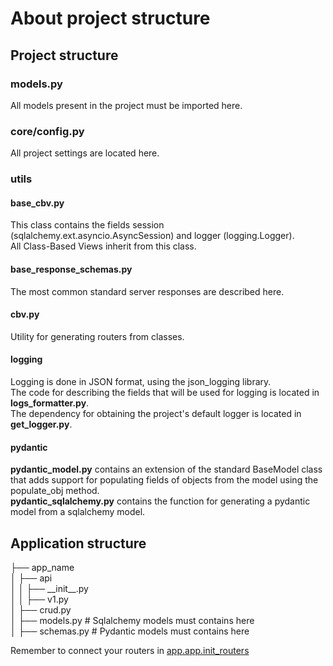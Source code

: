 # About project structure

## Project structure

### models.py

All models present in the project must be imported here.

### core/config.py

All project settings are located here.

### utils

#### base_cbv.py

This class contains the fields session (sqlalchemy.ext.asyncio.AsyncSession) and logger (logging.Logger).<br>
All Class-Based Views inherit from this class.

#### base_response_schemas.py

The most common standard server responses are described here.

#### cbv.py

Utility for generating routers from classes.

#### logging

Logging is done in JSON format, using the json_logging library.<br>
The code for describing the fields that will be used for logging is located in **logs_formatter.py**.<br>
The dependency for obtaining the project's default logger is located in **get_logger.py**.

#### pydantic

**pydantic_model.py** contains an extension of the standard BaseModel class that adds support for populating fields of objects from the model using the populate_obj method. <br>
**pydantic_sqlalchemy.py** contains the function for generating a pydantic model from a sqlalchemy model.

## Application structure

├── app_name<br>
│   ├── api<br>
│   │   ├── \_\_init__.py<br>
│   │   ├── v1.py<br>
│   ├── crud.py<br>
│   ├── models.py # Sqlalchemy models must contains here<br>
│   ├── schemas.py # Pydantic models must contains here<br>

Remember to connect your routers in [app.app.init_routers](app.py?L=70)

